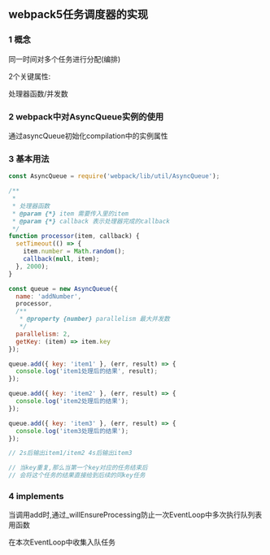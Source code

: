 ## webpack5任务调度器的实现

### 1 概念

同一时间对多个任务进行分配(编排)

2个关键属性:

处理器函数/并发数

### 2 webpack中对AsyncQueue实例的使用

通过asyncQueue初始化compilation中的实例属性

### 3 基本用法

```javascript
const AsyncQueue = require('webpack/lib/util/AsyncQueue');

/**
 *
 * 处理器函数
 * @param {*} item 需要传入里的item
 * @param {*} callback 表示处理器完成的callback
 */
function processor(item, callback) {
  setTimeout(() => {
    item.number = Math.random();
    callback(null, item);
  }, 2000);
}

const queue = new AsyncQueue({
  name: 'addNumber',
  processor,
  /**
   * @property {number} parallelism 最大并发数
   */
  parallelism: 2,
  getKey: (item) => item.key
});

queue.add({ key: 'item1' }, (err, result) => {
  console.log('item1处理后的结果', result);
});

queue.add({ key: 'item2' }, (err, result) => {
  console.log('item2处理后的结果');
});

queue.add({ key: 'item3' }, (err, result) => {
  console.log('item3处理后的结果');
});

// 2s后输出item1/item2 4s后输出item3

// 当key重复,那么当第一个key对应的任务结束后
// 会将这个任务的结果直接给到后续的同key任务
```

### 4 implements

当调用add时,通过_willEnsureProcessing防止一次EventLoop中多次执行队列表用函数

在本次EventLoop中收集入队任务

